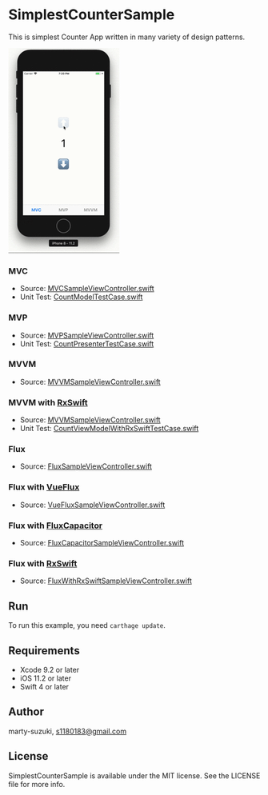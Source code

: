 # SimplestCounterSample

This is simplest Counter App written in many variety of design patterns.

![](./Images/counter.gif)

### MVC
  - Source: [MVCSampleViewController.swift](./SimplestCounterSample/MVCSampleViewController.swift)
  - Unit Test: [CountModelTestCase.swift](./SimplestCounterSampleTests/CountModelTestCase.swift)

### MVP
  - Source: [MVPSampleViewController.swift](./SimplestCounterSample/MVPSampleViewController.swift)
  - Unit Test: [CountPresenterTestCase.swift](./SimplestCounterSampleTests/CountPresenterTestCase.swift)

### MVVM
  - Source: [MVVMSampleViewController.swift](./SimplestCounterSample/MVVMSampleViewController.swift)

### MVVM with [RxSwift](https://github.com/ReactiveX/RxSwift)
  - Source: [MVVMSampleViewController.swift](./SimplestCounterSample/MVVMWithRxSwiftSampleViewController.swift)
  - Unit Test: [CountViewModelWithRxSwiftTestCase.swift](./SimplestCounterSampleTests/CountViewModelWithRxSwiftTestCase.swift)

### Flux
  - Source: [FluxSampleViewController.swift](./SimplestCounterSample/FluxSampleViewController.swift)

### Flux with [VueFlux](https://github.com/ra1028/VueFlux)
  - Source: [VueFluxSampleViewController.swift](./SimplestCounterSample/VueFluxSampleViewController.swift)

### Flux with [FluxCapacitor](https://github.com/marty-suzuki/FluxCapacitor)
  - Source: [FluxCapacitorSampleViewController.swift](./SimplestCounterSample/FluxCapacitorSampleViewController.swift)

### Flux with [RxSwift](https://github.com/ReactiveX/RxSwift)
  - Source: [FluxWithRxSwiftSampleViewController.swift](./SimplestCounterSample/FluxWithRxSwiftSampleViewController.swift)

## Run

To run this example, you need `carthage update`.

## Requirements

- Xcode 9.2 or later
- iOS 11.2 or later
- Swift 4 or later

## Author

marty-suzuki, s1180183@gmail.com

## License

SimplestCounterSample is available under the MIT license. See the LICENSE file for more info.
